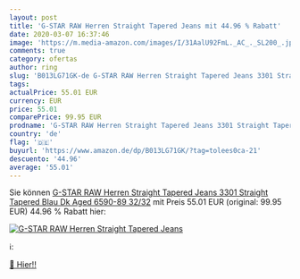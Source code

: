 ```yaml
---
layout: post
title: 'G-STAR RAW Herren Straight Tapered Jeans mit 44.96 % Rabatt'
date: 2020-03-07 16:37:46
image: 'https://m.media-amazon.com/images/I/31AalU92FmL._AC_._SL200_.jpg'
comments: true
category: ofertas
author: ring
slug: 'B013LG71GK-de G-STAR RAW Herren Straight Tapered Jeans 3301 Straight...'
tags: 
actualPrice: 55.01 EUR
currency: EUR
price: 55.01
comparePrice: 99.95 EUR
prodname: 'G-STAR RAW Herren Straight Tapered Jeans 3301 Straight Tapered  Blau  Dk Aged 6590-89   32/32'
country: 'de'
flag: '🇩🇪'
buyurl: 'https://www.amazon.de/dp/B013LG71GK/?tag=tolees0ca-21'
descuento: '44.96'
average: '55.01'
---
```


Sie können [G-STAR RAW Herren Straight Tapered Jeans 3301 Straight Tapered  Blau  Dk Aged 6590-89   32/32](https://www.amazon.de/dp/B013LG71GK/?tag=tolees0ca-21) mit Preis 55.01 EUR (original: 99.95 EUR) 44.96 % Rabatt hier:

[![G-STAR RAW Herren Straight Tapered Jeans](https://m.media-amazon.com/images/I/31AalU92FmL._AC_._SL200_.jpg)](https://www.amazon.de/dp/B013LG71GK/?tag=tolees0ca-21)

ℹ️:


[🛒 Hier!!](https://www.amazon.de/dp/B013LG71GK/?tag=tolees0ca-21)
